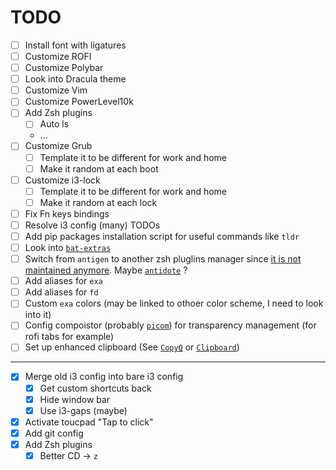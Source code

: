 # TODO

- [ ] Install font with ligatures
- [ ] Customize ROFI
- [ ] Customize Polybar
- [ ] Look into Dracula theme
- [ ] Customize Vim
- [ ] Customize PowerLevel10k
- [ ] Add Zsh plugins
    - [ ] Auto ls
    - ...
- [ ] Customize Grub
    - [ ] Template it to be different for work and home
    - [ ] Make it random at each boot
- [ ] Customize i3-lock
    - [ ] Template it to be different for work and home
    - [ ] Make it random at each lock
- [ ] Fix Fn keys bindings
- [ ] Resolve i3 config (many) TODOs
- [ ] Add pip packages installation script for useful commands like `tldr`
- [ ] Look into [`bat-extras`](https://github.com/eth-p/bat-extras/tree/master)
- [ ] Switch from `antigen` to another zsh pluglins manager since [it is not maintained anymore](https://github.com/zsh-users/antigen/issues/725). Maybe [`antidote`](https://github.com/mattmc3/antidote) ?
- [ ] Add aliases for `exa`
- [ ] Add aliases for `fd`
- [ ] Custom `exa` colors (may be linked to othoer color scheme, I need to look into it)
- [ ] Config compoistor (probably [`picom`](https://github.com/yshui/picom)) for transparency management (for rofi tabs for example)
- [ ] Set up enhanced clipboard (See [`CopyQ`](https://github.com/hluk/CopyQ) or [`Clipboard`](https://github.com/Slackadays/Clipboard))

---

- [X] Merge old i3 config into bare i3 config
    - [X] Get custom shortcuts back
    - [X] Hide window bar
    - [X] Use i3-gaps (maybe)
- [X] Activate toucpad "Tap to click"
- [X] Add git config
- [X] Add Zsh plugins
    - [X] Better CD -> `z`

